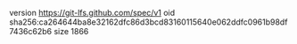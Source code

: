 version https://git-lfs.github.com/spec/v1
oid sha256:ca264644ba8e32162dfc86d3bcd83160115640e062ddfc0961b98df7436c62b6
size 1866

